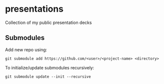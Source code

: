 # presentations
Collection of my public presentation decks

## Submodules

Add new repo using:

    git submodule add https://github.com/<user>/<project-name> <directory>

To initialize/update submodules recursively:

    git submodule update --init --recursive

